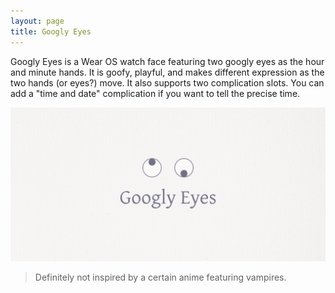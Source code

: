 ```yaml
---
layout: page
title: Googly Eyes
---
```


Googly Eyes is a Wear OS watch face featuring two googly eyes as the hour and minute hands. It is goofy, playful, and makes different expression as the two hands (or eyes?) move.
It also supports two complication slots. You can add a "time and date" complication if you want to tell the precise time.

![title card](/assets/img/title_card.png)

> Definitely not inspired by a certain anime featuring vampires.
